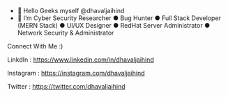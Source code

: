 - 👋 Hello Geeks myself @dhavaljaihind
- 👀 I’m Cyber Security Researcher ● Bug Hunter ● Full Stack Developer (MERN Stack) ● UI/UX Designer ● RedHat Server Administrator ● Network Security & Administrator

Connect With Me :)

LinkdIn : https://www.linkedin.com/in/dhavaljaihind

Instagram : https://instagram.com/dhavaljaihind

Twitter : https://twitter.com/dhavaljaihind
